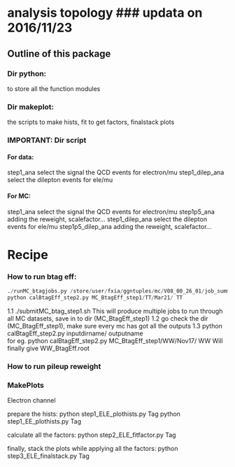 # analysis topology ### updata on 2016/11/23

## Outline of this package
### Dir python:
 to store all the function modules

### Dir makeplot:
 the scripts to make hists, fit to get factors, finalstack plots

### IMPORTANT: Dir script
#### For data:
 step1_ana    select the signal the QCD events for electron/mu
 step1_dilep_ana   select the dilepton events for ele/mu 

#### For MC:
 step1_ana select the signal the QCD events for electron/mu
 step1p5_ana adding the reweight, scalefactor...
 step1_dilep_ana select the dilepton events for ele/mu
 step1p5_dilep_ana adding the reweight, scalefactor...



# Recipe



### How to run btag eff:
 ```python
./runMC_btagjobs.py /store/user/fxia/ggntuples/mc/V08_00_26_01/job_summer16_TT/ TT 10	
python calBtagEff_step2.py MC_BtagEff_step1/TT/Mar21/ TT
 ```



 1.1 ./submitMC_btag_step1.sh    This will produce multiple jobs to run through all MC datasets, save in to dir (MC_BtagEff_step1)
 1.2 go check the dir (MC_BtagEff_step1), make sure every mc has got all the outputs
 1.3 python calBtagEff_step2.py inputdirname/ outputname       
    for eg. python calBtagEff_step2.py MC_BtagEff_step1/WW/Nov17/ WW    Will finally give WW_BtagEff.root


### How to run pileup reweight



### MakePlots
 Electron channel

 prepare the hists:
   python step1_ELE_plothists.py Tag
   python step1_EE_plothists.py Tag

 calculate all the factors:
   python step2_ELE_fitfactor.py Tag

 finally, stack the plots while applying all the factors:
   python step3_ELE_finalstack.py Tag

